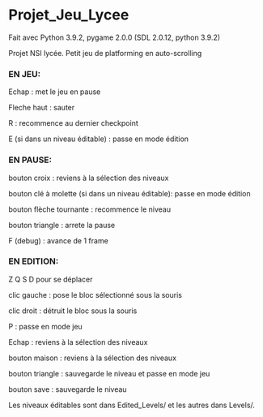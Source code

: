 # Projet_Jeu_Lycee

Fait avec Python 3.9.2, pygame 2.0.0 (SDL 2.0.12, python 3.9.2)

Projet NSI lycée. Petit jeu de platforming en auto-scrolling

### EN JEU:

Echap : met le jeu en pause

Fleche haut : sauter

R : recommence au dernier checkpoint

E (si dans un niveau éditable) : passe en mode édition

### EN PAUSE:

bouton croix : reviens à la sélection des niveaux

bouton clé à molette (si dans un niveau éditable): passe en mode édition

bouton flèche tournante : recommence le niveau

bouton triangle : arrete la pause

F (debug) : avance de 1 frame

### EN EDITION:

Z Q S D pour se déplacer

clic gauche : pose le bloc sélectionné sous la souris

clic droit : détruit le bloc sous la souris

P : passe en mode jeu

Echap : reviens à la sélection des niveaux

bouton maison : reviens à la sélection des niveaux

bouton triangle : sauvegarde le niveau et passe en mode jeu

bouton save : sauvegarde le niveau

Les niveaux éditables sont dans Edited_Levels/ et les autres dans Levels/.
